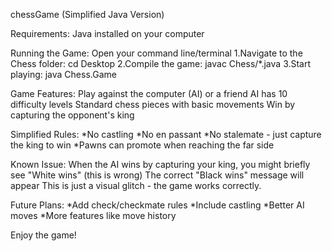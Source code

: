 chessGame (Simplified Java Version)

Requirements:
Java installed on your computer

Running the Game:
Open your command line/terminal
1.Navigate to the Chess folder:
  cd Desktop
2.Compile the game:
 javac Chess/*.java
3.Start playing:
  java Chess.Game

Game Features:
Play against the computer (AI) or a friend
AI has 10 difficulty levels
Standard chess pieces with basic movements
Win by capturing the opponent's king

Simplified Rules:
*No castling
*No en passant
*No stalemate - just capture the king to win
*Pawns can promote when reaching the far side

Known Issue:
When the AI wins by capturing your king, 
you might briefly see "White wins" (this is wrong)
The correct "Black wins" message will appear
This is just a visual glitch - the game works correctly.

Future Plans:
*Add check/checkmate rules
*Include castling
*Better AI moves
*More features like move history

Enjoy the game!
